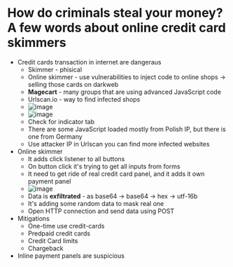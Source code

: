 # How do criminals steal your money? A few words about online credit card skimmers

* Credit cards transaction in internet are dangeraus
  * Skimmer - phisical 
  * Online skimmer - use vulnerabilities to inject code to online shops -> selling those cards on darkweb
  * **Magecart** - many groups that are using advanced JavaScript code
  * Urlscan.io - way to find infected shops 
  * ![image](https://user-images.githubusercontent.com/17719543/195529442-c31f25f7-092d-4456-83b7-bddc5d9fa057.png)
  * ![image](https://user-images.githubusercontent.com/17719543/195529629-56ac67a3-40ae-4341-a691-92dfcf1f367e.png)
  * Check for indicator tab
  * There are some JavaScript loaded mostly from Polish IP, but there is one from Germany
  * Use attacker IP in Urlscan you can find more infected websites
* Online skimmer
  * It adds click listener to all buttons
  * On button click it's trying to get all inputs from forms
  * It need to get ride of real credit card panel, and it adds it own payment panel
  * ![image](https://user-images.githubusercontent.com/17719543/195532677-29629cc6-48cb-43a3-9f7c-722800fc4751.png) 
  * Data is **exfiltrated** - as base64 -> base64 -> hex -> utf-16b
  * It's adding some random data to mask real one
  * Open HTTP connection and send data using POST
* Mitigations
  * One-time use credit-cards
  * Predpaid credit cards
  * Credit Card limits
  * Chargeback
* Inline payment panels are suspicious 
